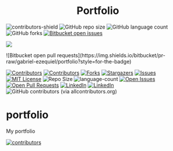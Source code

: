 <h1 align="center">Portfolio</h1>

![contributors-shield](https://img.shields.io/github/contributors/gabriel-ezequiel/portfolio.svg?style=for-the-badge)
![GitHub repo size](https://img.shields.io/github/repo-size/gabriel-ezequiel/portfolio?style=for-the-badge)
![GitHub language count](https://img.shields.io/github/languages/count/gabriel-ezequiel/portfolio?style=for-the-badge)
![GitHub forks](https://img.shields.io/github/forks/gabriel-ezequiel/portfolio?style=for-the-badge)
[![Bitbucket open issues](https://img.shields.io/github/issues/gabriel-ezequiel/portfolio?style=for-the-badge)](https://github.com/gabriel-ezequiel/portfolio/issues)
<p><a href="https://www.youtube.com/seu-canal-youtube-aqui" target="_blank"><img loading="lazy" src="https://img.shields.io/badge/YouTube-FF0000?style=for-the-badge&logo=youtube&logoColor=white" target="_blank"></a></p>
![Bitbucket open pull requests](https://img.shields.io/bitbucket/pr-raw/gabriel-ezequiel/portfolio?style=for-the-badge)

[![Contributors][contributors-shield]][contributors-url]
<a href="https://github.com/gabriel-ezequiel/portfolio/graphs/contributors" target="_blank"><img src="https://img.shields.io/github/contributors/gabriel-ezequiel/portfolio.svg?style=for-the-badge" alt="Contributors"></a>
[![Forks][forks-shield]][forks-url]
[![Stargazers][stars-shield]][stars-url]
[![Issues][issues-shield]][issues-url]
[![MIT License][license-shield]][license-url]
![Repo Size][repo-size-shield]
![language-count][language-count-shield]
[![Open Issues][open-issues-shield]][open-issues-url]
[![Open Pull Requests][open-pull-requests-shield]][open-pull-requests-url]
[![LinkedIn][linkedin-shield]][linkedin-url]
[![LinkedIn][linkedin-shield]][linkedin-url]
![GitHub contributors (via allcontributors.org)](https://img.shields.io/github/all-contributors/gabriel-ezequiel/portfolio/main)


# portfolio
My portfolio

<!-- contributors -->
[![contributors][contributors-image]][contributors-url]

<!-- MARKDOWN LINKS & IMAGES -->

[contributors-shield]: https://img.shields.io/github/contributors/gabriel-ezequiel/portfolio.svg?style=for-the-badge
[contributors-url]: https://github.com/gabriel-ezequiel/portfolio/graphs/contributors
[contributors-image]: https://contrib.rocks/image?repo=gabriel-ezequiel/portfolio
[forks-shield]: https://img.shields.io/github/forks/gabriel-ezequiel/portfolio.svg?style=for-the-badge
[forks-url]: https://github.com/gabriel-ezequiel/portfolio/network/members
[stars-shield]: https://img.shields.io/github/stars/gabriel-ezequiel/portfolio.svg?style=for-the-badge
[stars-url]: https://github.com/gabriel-ezequiel/portfolio/stargazers
[issues-shield]: https://img.shields.io/github/issues/gabriel-ezequiel/portfolio.svg?style=for-the-badge
[issues-url]: https://github.com/gabriel-ezequiel/portfolio/issues
[license-shield]: https://img.shields.io/github/license/gabriel-ezequiel/portfolio.svg?style=for-the-badge
[license-url]: https://github.com/gabriel-ezequiel/portfolio/blob/master/LICENSE
[linkedin-shield]: https://img.shields.io/badge/-LinkedIn-black.svg?style=for-the-badge&logo=linkedin&colorB=555
[linkedin-url]: (https://linkedin.com/in/gabriel-de-castro-ezequiel){target="_blank"}
[repo-size-shield]: https://img.shields.io/github/repo-size/gabriel-ezequiel/portfolio?style=for-the-badge
[open-issues-shield]: https://img.shields.io/github/issues/gabriel-ezequiel/portfolio?style=for-the-badge
[open-issues-url]: https://github.com/gabriel-ezequiel/portfolio/issues
[open-pull-requests-shield]: https://img.shields.io/github/issues-pr/gabriel-ezequiel/portfolio?style=for-the-badge
[open-pull-requests-url]: https://github.com/gabriel-ezequiel/portfolio/pulls
[language-count-shield]: https://img.shields.io/github/languages/count/gabriel-ezequiel/portfolio?style=for-the-badge


[Bootstrap.com]: https://img.shields.io/badge/Bootstrap-563D7C?style=for-the-badge&logo=bootstrap&logoColor=white
[Bootstrap-url]: https://getbootstrap.com
